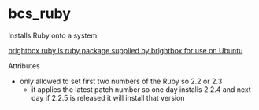 # bcs_ruby

Installs Ruby onto a system

[brightbox ruby is ruby package supplied by brightbox for use on Ubuntu](https://www.brightbox.com/docs/ruby/ubuntu/)

Attributes
 - only allowed to set first two numbers of the Ruby so 2.2 or 2.3
   - it applies the latest patch number so one day installs 2.2.4 and next day if 2.2.5 is released it will install that version
